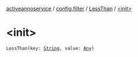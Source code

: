 [activeannoservice](../../index.md) / [config.filter](../index.md) / [LessThan](index.md) / [&lt;init&gt;](./-init-.md)

# &lt;init&gt;

`LessThan(key: `[`String`](https://kotlinlang.org/api/latest/jvm/stdlib/kotlin/-string/index.html)`, value: `[`Any`](https://kotlinlang.org/api/latest/jvm/stdlib/kotlin/-any/index.html)`)`